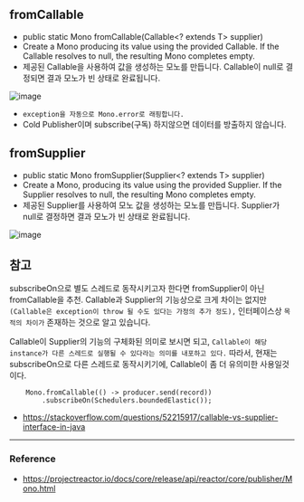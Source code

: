 ## fromCallable

- public static <T> Mono<T> fromCallable(Callable<? extends T> supplier)
- Create a Mono producing its value using the provided Callable. If the Callable resolves to null, the resulting Mono completes empty.
- 제공된 Callable을 사용하여 값을 생성하는 모노를 만듭니다. Callable이 null로 결정되면 결과 모노가 빈 상태로 완료됩니다.

![image](https://user-images.githubusercontent.com/55946791/114134091-18544800-9942-11eb-9492-a9f45ead674c.png)

- `exception을 자동으로 Mono.error로 래핑합니다.`
- Cold Publisher이며 subscribe(구독) 하지않으면 데이터를 방출하지 않습니다.


## fromSupplier
- public static <T> Mono<T> fromSupplier(Supplier<? extends T> supplier)
- Create a Mono, producing its value using the provided Supplier. If the Supplier resolves to null, the resulting Mono completes empty.
- 제공된 Supplier를 사용하여 모노 값을 생성하는 모노를 만듭니다. Supplier가 null로 결정하면 결과 모노가 빈 상태로 완료됩니다.

![image](https://user-images.githubusercontent.com/55946791/114134218-53567b80-9942-11eb-8a74-ad5fa19538ef.png)


## 참고

subscribeOn으로 별도 스레드로 동작시키고자 한다면 fromSupplier이 아닌 fromCallable을 추천.
Callable과 Supplier의 기능상으로 크게 차이는 없지만 `(Callable은 exception이 throw 될 수도 있다는 가정의 추가 정도),` 인터페이스상 `목적의 차이가` 존재하는 것으로 알고 있습니다.

Callable이 Supplier의 기능의 구체화된 의미로 보시면 되고, `Callable이 해당 instance가 다른 스레드로 실행될 수 있다라는 의미를 내포하고 있다.`
따라서, 현재는 subscribeOn으로 다른 스레드로 동작시키기에, Callable이 좀 더 유의미한 사용일것이다.

```
    Mono.fromCallable(() -> producer.send(record))
        .subscribeOn(Schedulers.boundedElastic());
```

- https://stackoverflow.com/questions/52215917/callable-vs-supplier-interface-in-java

---
### Reference
- https://projectreactor.io/docs/core/release/api/reactor/core/publisher/Mono.html
